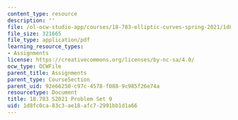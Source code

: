 ```yaml
---
content_type: resource
description: ''
file: /ol-ocw-studio-app/courses/18-783-elliptic-curves-spring-2021/1d8fc0ca83c3ae18afc72991bb1d1a66_MIT18_783S21_PS9.pdf
file_size: 321665
file_type: application/pdf
learning_resource_types:
- Assignments
license: https://creativecommons.org/licenses/by-nc-sa/4.0/
ocw_type: OCWFile
parent_title: Assignments
parent_type: CourseSection
parent_uid: 92e66250-c97c-4578-f088-9c985f26e74a
resourcetype: Document
title: 18.783 S2021 Problem Set 9
uid: 1d8fc0ca-83c3-ae18-afc7-2991bb1d1a66
---
```

